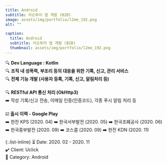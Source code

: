 ```yaml
---
title: Android
subtitle: 리슨투미 앱 개발 (B2B)
image: assets/img/portfolio/l2me_192.png
alt: ""

caption:
  title: Android
  subtitle: 리슨투미 앱 개발 (B2B)
  thumbnail: assets/img/portfolio/l2me_192.png
---
```


🔍 <b>Dev Language : Kotlin</b><br>
🔍 <b>조직 내 성폭력, 부조리 등의 대응을 위한 기록, 신고, 관리 서비스</b><br>
🔍 <b>전체 기능 개발 (사용자 등록, 기록, 신고, 알림처리 등)</b><br>
<br>
🔍 <b>RESTful API 통신 처리 (OkHttp3)</b><br>
➡️ 작성 기록/신고 전송, 이메일 인증(인증코드), 각종 푸시 알림 처리 등<br>
<br>
☑️ <b>출시 이력 - Google Play</b><br>
➡️ 한전 KPS (2020. 04)
➡️ 한국서부발전 (2020. 05)
➡️ 한국조폐공사 (2020. 06)
➡️ 한국중부발전 (2020. 09)
➡️ 코스콤 (2020. 09)
➡️ 한전 KDN (2020. 11)

{:.list-inline}
⏳ Date: 2020. 02 - 2020. 11<br>
✔️ Client: Uclick<br>
📌 Category: Android<br>
